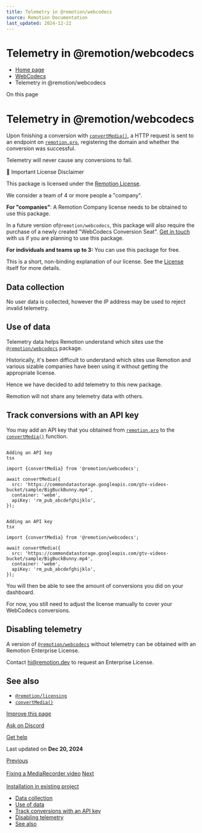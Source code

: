 ```yaml
---
title: Telemetry in @remotion/webcodecs
source: Remotion Documentation
last_updated: 2024-12-22
---
```


# Telemetry in @remotion/webcodecs

- [Home page](/)
- [WebCodecs](/docs/webcodecs/)
- Telemetry in @remotion/webcodecs

On this page

# Telemetry in @remotion/webcodecs

Upon finishing a conversion with [`convertMedia()`](/docs/webcodecs/convert-media), a HTTP request is sent to an endpoint on [`remotion.pro`](https://remotion.pro), registering the domain and whether the conversion was successful.

Telemetry will never cause any conversions to fail.

💼 Important License Disclaimer

This package is licensed under the [Remotion License](/docs/license).

We consider a team of 4 or more people a "company".

**For "companies"**: A Remotion Company license needs to be obtained to use this package.

In a future version of`@remotion/webcodecs`, this package will also require the purchase of a newly created "WebCodecs Conversion Seat". [Get in touch](/contact) with us if you are planning to use this package.

**For individuals and teams up to 3:** You can use this package for free.

This is a short, non-binding explanation of our license. See the [License](/docs/license) itself for more details.

## Data collection [​](\#data-collection "Direct link to Data collection")

No user data is collected, however the IP address may be used to reject invalid telemetry.

## Use of data [​](\#use-of-data "Direct link to Use of data")

Telemetry data helps Remotion understand which sites use the [`@remotion/webcodecs`](/docs/webcodecs) package.

Historically, it's been difficult to understand which sites use Remotion and various sizable companies have been using it without getting the appropriate license.

Hence we have decided to add telemetry to this new package.

Remotion will not share any telemetry data with others.

## Track conversions with an API key [​](\#track-conversions-with-an-api-key "Direct link to Track conversions with an API key")

You may add an API key that you obtained from [`remotion.pro`](https://remotion.pro) to the [`convertMedia()`](/docs/webcodecs/convert-media) function.

```

Adding an API key
tsx

import {convertMedia} from '@remotion/webcodecs';

await convertMedia({
  src: 'https://commondatastorage.googleapis.com/gtv-videos-bucket/sample/BigBuckBunny.mp4',
  container: 'webm',
  apiKey: 'rm_pub_abcdefghijklo',
});
```

```

Adding an API key
tsx

import {convertMedia} from '@remotion/webcodecs';

await convertMedia({
  src: 'https://commondatastorage.googleapis.com/gtv-videos-bucket/sample/BigBuckBunny.mp4',
  container: 'webm',
  apiKey: 'rm_pub_abcdefghijklo',
});
```

You will then be able to see the amount of conversions you did on your dashboard.

For now, you still need to adjust the license manually to cover your WebCodecs conversions.

## Disabling telemetry [​](\#disabling-telemetry "Direct link to Disabling telemetry")

A version of [`@remotion/webcodecs`](/docs/webcodecs) without telemetry can be obtained with an Remotion Enterprise License.

Contact [hi@remotion.dev](mailto:hi@remotion.dev) to request an Enterprise License.

## See also [​](\#see-also "Direct link to See also")

- [`@remotion/licensing`](/docs/licensing)
- [`convertMedia()`](/docs/webcodecs/convert-media)

[Improve this page](https://github.com/remotion-dev/remotion/edit/main/packages/docs/docs/webcodecs/telemetry.mdx)

[Ask on Discord](https://remotion.dev/discord)

[Get help](/docs/get-help)

Last updated on **Dec 20, 2024**

[Previous\
\
Fixing a MediaRecorder video](/docs/webcodecs/fix-mediarecorder-video) [Next\
\
Installation in existing project](/docs/brownfield)

- [Data collection](#data-collection)
- [Use of data](#use-of-data)
- [Track conversions with an API key](#track-conversions-with-an-api-key)
- [Disabling telemetry](#disabling-telemetry)
- [See also](#see-also)
